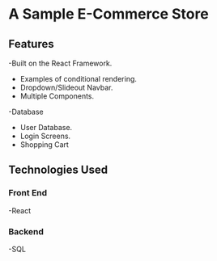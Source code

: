 # A Sample E-Commerce Store

## Features

-Built on the React Framework.

  - Examples of conditional rendering.
  - Dropdown/Slideout Navbar.
  - Multiple Components.

-Database

  - User Database.
  - Login Screens.
  - Shopping Cart

## Technologies Used

### Front End
  -React

### Backend
  -SQL
